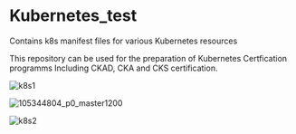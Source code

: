 # Kubernetes_test
Contains k8s manifest files for various Kubernetes resources

This repository can be used for the preparation of Kubernetes Certfication programms Including 
CKAD, CKA and CKS certification.


![k8s1](https://user-images.githubusercontent.com/92639898/230715499-92732678-99e8-407a-82bd-7b633eec106b.png)


![105344804_p0_master1200](https://user-images.githubusercontent.com/92639898/230715166-90a870a3-2b39-45e2-a38d-b56c7043f31b.jpg)


  ![k8s2](https://user-images.githubusercontent.com/92639898/230715507-a4c8cceb-703f-45c3-9fcf-841f53e1d200.jpg)


